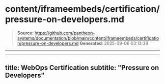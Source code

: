 # content/iframeembeds/certification/pressure-on-developers.md

> **Source**: https://github.com/pantheon-systems/documentation/blob/main/content/iframeembeds/certification/pressure-on-developers.md
> **Generated**: 2025-09-06 03:13:38

---

---
title: WebOps Certification
subtitle: "Pressure on Developers"
---

<Partial file="certification-guide/pressure-on-developers.md" />
